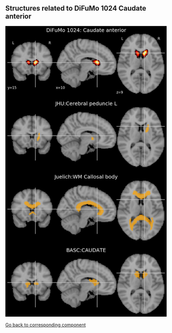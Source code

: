 


## Structures related to DiFuMo 1024 Caudate anterior

![153](153.jpg "Structures related to DiFuMo 1024 Caudate anterior")

[Go back to corresponding component](https://parietal-inria.github.io/DiFuMo/1024/html/153.html)